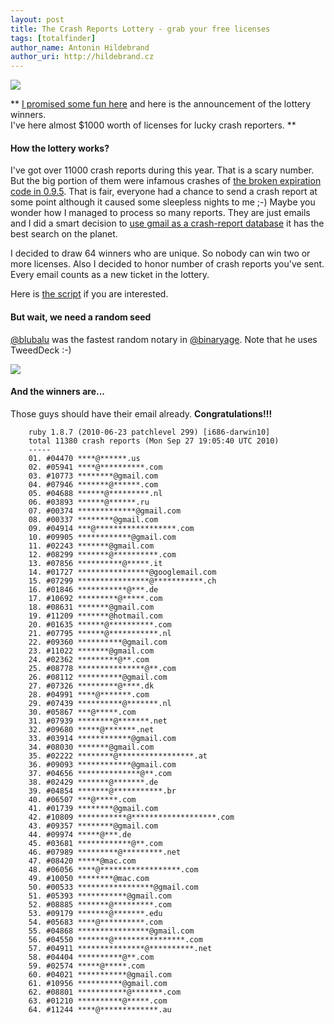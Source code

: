 ```yaml
---
layout: post
title: The Crash Reports Lottery - grab your free licenses
tags: [totalfinder]
author_name: Antonin Hildebrand
author_uri: http://hildebrand.cz
---
```


<img src="{{site.url}}/shared/img/icons/totalfinder-64.png" class="intro-icon"/>

** [I promised some fun here](/totalfinder-birthday-launch) and here is the announcement of the lottery winners.<br>I've here almost $1000 worth of licenses for lucky crash reporters. **

#### How the lottery works?

I've got over 11000 crash reports during this year. That is a scary number. But the big portion of them were infamous crashes of [the broken expiration code in 0.9.5](http://blog.binaryage.com/localized-totalfinder-keeps-crashing). That is fair, everyone had a chance to send a crash report at some point although it caused some sleepless nights to me ;-) Maybe you wonder how I managed to process so many reports. They are just emails and I did a smart decision to [use gmail as a crash-report database](http://blog.binaryage.com/crash-reporting-in-binaryage/) it has the best search on the planet.

I decided to draw 64 winners who are unique. So nobody can win two or more licenses. Also I decided to honor number of crash reports you've sent. Every email counts as a new ticket in the lottery.

Here is [the script](http://gist.github.com/599631) if you are interested.

#### But wait, we need a random seed

[@blubalu](http://twitter.com/blubalu/status/25711610348) was the fastest random notary in [@binaryage](http://twitter.com/binaryage). Note that he uses TweedDeck :-)

<a href="http://twitter.com/blubalu/status/25711610348"><img src="{{site.url}}/images/randseed-lottery-1.png"/></a>

#### And the winners are...

Those guys should have their email already. **Congratulations!!!** 

        ruby 1.8.7 (2010-06-23 patchlevel 299) [i686-darwin10]
        total 11380 crash reports (Mon Sep 27 19:05:40 UTC 2010)
        -----
        01. #04470 ****@******.us
        02. #05941 ****@**********.com
        03. #10773 ********@gmail.com
        04. #07946 *******@******.com
        05. #04688 ******@*********.nl
        06. #03893 ******@******.ru
        07. #00374 *************@gmail.com
        08. #00337 ********@gmail.com
        09. #04914 ***@******************.com
        10. #09905 ************@gmail.com
        11. #02243 *******@gmail.com
        12. #08299 *******@**********.com
        13. #07856 **********@*****.it
        14. #01727 ****************@googlemail.com
        15. #07299 ****************@***********.ch
        16. #01846 ***********@***.de
        17. #10692 *********@*****.com
        18. #08631 *******@gmail.com
        19. #11209 *******@hotmail.com
        20. #01635 ******@**********.com
        21. #07795 ******@***********.nl
        22. #09360 **********@gmail.com
        23. #11022 *******@gmail.com
        24. #02362 *********@**.com
        25. #08778 ***************@**.com
        26. #08112 **********@gmail.com
        27. #07326 *********@****.dk
        28. #04991 ****@*******.com
        29. #07439 **********@*******.nl
        30. #05867 ***@*****.com
        31. #07939 ********@*******.net
        32. #09680 *****@*******.net
        33. #03914 ************@gmail.com
        34. #08030 *******@gmail.com
        35. #02222 ********@*****************.at
        36. #09093 ************@gmail.com
        37. #04656 **************@**.com
        38. #02429 *******@*******.de
        39. #04854 *******@***********.br
        40. #06507 ***@*****.com
        41. #01739 ********@gmail.com
        42. #10809 ***********@*******************.com
        43. #09357 ********@gmail.com
        44. #09974 *****@***.de
        45. #03681 ************@**.com
        46. #07989 *********@*********.net
        47. #08420 *****@mac.com
        48. #06056 ****@******************.com
        49. #10050 ********@mac.com
        50. #00533 *****************@gmail.com
        51. #05393 ***********@gmail.com
        52. #08885 *******@*********.com
        53. #09179 *******@*******.edu
        54. #05683 ****@**********.com
        55. #04868 ****************@gmail.com
        56. #04550 *******@****************.com
        57. #04911 ***************@**********.net
        58. #04404 **********@**.com
        59. #02574 *****@*****.com
        60. #04021 ***********@gmail.com
        61. #10956 **********@gmail.com
        62. #08801 ***********@*******.com
        63. #01210 **********@*****.com
        64. #11244 ****@*************.au